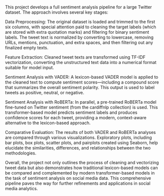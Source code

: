 This project develops a full sentiment analysis pipeline for a large Twitter dataset. The approach involves several key stages:

Data Preprocessing: The original dataset is loaded and trimmed to the first six columns, with special attention paid to cleaning the target labels (which are stored with extra quotation marks) and filtering for binary sentiment labels. The tweet text is normalized by converting to lowercase, removing URLs, mentions, punctuation, and extra spaces, and then filtering out any finalized empty texts.

Feature Extraction: Cleaned tweet texts are transformed using TF-IDF vectorization, converting the unstructured text data into a numerical format suitable for model input.

Sentiment Analysis with VADER: A lexicon-based VADER model is applied to the cleaned text to compute sentiment scores—including a compound score that summarizes the overall sentiment polarity. This output is used to label tweets as positive, neutral, or negative.

Sentiment Analysis with RoBERTa: In parallel, a pre-trained RoBERTa model fine-tuned on Twitter sentiment (from the cardiffnlp collection) is used. This transformer-based model predicts sentiment labels and produces confidence scores for each tweet, providing a modern, context-aware alternative to the lexicon-based approach.

Comparative Evaluation: The results of both VADER and RoBERTa analyses are compared through various visualizations. Exploratory plots, including bar plots, box plots, scatter plots, and pairplots created using Seaborn, help elucidate the similarities, differences, and relationships between the two methodologies.

Overall, the project not only outlines the process of cleaning and vectorizing tweet data but also demonstrates how traditional lexicon-based models can be compared and complemented by modern transformer-based models in the task of sentiment analysis on social media data. This comprehensive pipeline paves the way for further refinements and applications in social media analytics.
